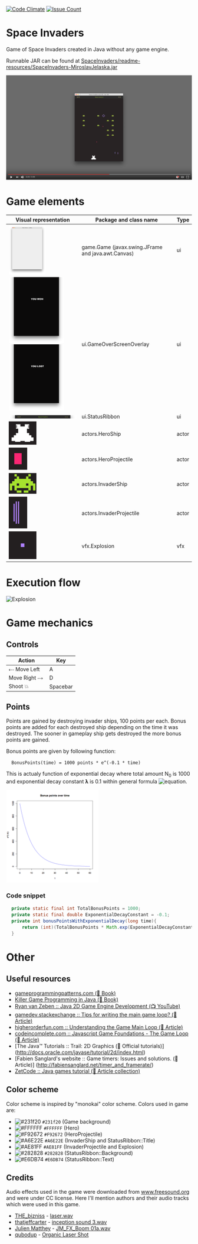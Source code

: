 [![Code Climate](https://codeclimate.com/github/MiroslavJelaska/SpaceInvaders/badges/gpa.svg)](https://codeclimate.com/github/MiroslavJelaska/SpaceInvaders)
[![Issue Count](https://codeclimate.com/github/MiroslavJelaska/SpaceInvaders/badges/issue_count.svg)](https://codeclimate.com/github/MiroslavJelaska/SpaceInvaders)
# Space Invaders
Game of Space Invaders created in Java without any game engine.

Runnable JAR can be found at [SpaceInvaders/readme-resources/SpaceInvaders-MiroslavJelaska.jar](SpaceInvaders/readme-resources/SpaceInvaders-MiroslavJelaska.jar)

[![Preview of Space Invaders Game in Java (without game engine)](readme-resources/screenshot-youtube.png)](https://youtu.be/QaZ_Egr-PVM "Preview of Space Invaders Game in Java (without game engine)")

# Game elements
Visual representation | Package and class name | Type
------------ | ------------- | -------------
<img src="readme-resources/JFrame and Canvas.png" alt="JFrame and Canvas" width="100"/> | game.Game (javax.swing.JFrame and java.awt.Canvas) | ui
<img src="readme-resources/GameOverScreenOverlay - You Won.png" alt="GameOverScreenOverlay - You Won" width="150"/> <img src="readme-resources/GameOverScreenOverlay - You Lost.png" alt="GameOverScreenOverlay - You Lost" width="150"/> | ui.GameOverScreenOverlay | ui
<img src="readme-resources/StatusRibbon.png" alt="StatusRibbon" width="350"/> | ui.StatusRibbon| ui
<img src="readme-resources/HeroShip.png" alt="HeroShip" width="75"/> | actors.HeroShip | actor
<img src="readme-resources/HeroProjectile.png" alt="HeroProjectile" width="50"/> | actors.HeroProjectile | actor
<img src="readme-resources/InvaderShip.png" alt="InvaderShip" width="75"/> | actors.InvaderShip | actor
<img src="readme-resources/InvaderProjectile - animation.gif" alt="InvaderProjectile" width="50"/> | actors.InvaderProjectile | actor
<img src="readme-resources/Explosion - animation.gif" alt="Explosion" width="75"/> | vfx.Explosion | vfx

# Execution flow
<img src="readme-resources/Flow diagram for SpaceInvaders.png" alt="Explosion" width="350"/> 

# Game mechanics
## Controls
| Action | Key      |
|--------|----------|
| ⤎ Move Left   | A       |
| Move Right ⤏  | D        |
| Shoot 💥 | Spacebar |

## Points
Points are gained by destroying invader ships, 100 points per each. Bonus points are added for each destroyed ship depending on the time it was destroyed. The sooner in gameplay ship gets destroyed the more bonus points are gained.

Bonus points are given by following function:
```
  BonusPoints(time) = 1000 points * e^(-0.1 * time)
```
This is actualy function of exponential decay where total amount N<sub>0</sub> is 1000 and exponential decay constant 𝛌 is 0.1 within general formula 
![equation](https://wikimedia.org/api/rest_v1/media/math/render/svg/baa07972d73b76745139edb5b4aa0aa3b9eac222).

<img src="readme-resources/bonus-points-plot.png" alt="Bonus points plot" width="250"/>

### Code snippet
``` Java
  private static final int TotalBonusPoints = 1000;
  private static final double ExponentialDecayConstant = -0.1;
  private int bonusPointsWithExponentialDecay(long time){
      return (int)(TotalBonusPoints * Math.exp(ExponentialDecayConstant * time));
  }
```

# Other

## Useful resources

* [gameprogrammingpatterns.com (📖 Book)](http://gameprogrammingpatterns.com/)
* [Killer Game Programming in Java (📖 Book)](https://www.amazon.com/Killer-Game-Programming-Andrew-Davison/dp/0596007302#immersive-view_1419346106105)
* [Ryan van Zeben :: Java 2D Game Engine Development (📺 YouTube)](https://www.youtube.com/playlist?list=PL8CAB66181A502179)
* [gamedev.stackexchange :: Tips for writing the main game loop? (📄 Article)](http://gamedev.stackexchange.com/questions/651/tips-for-writing-the-main-game-loop)
* [higherorderfun.com :: Understanding the Game Main Loop (📄 Article)](http://higherorderfun.com/blog/2010/08/17/understanding-the-game-main-loop/)
* [codeincomplete.com :: Javascript Game Foundations - The Game Loop (📄 Article)](http://codeincomplete.com/posts/javascript-game-foundations-the-game-loop/)
* [The Java™ Tutorials :: Trail: 2D Graphics (📄 Official tutorials)] (http://docs.oracle.com/javase/tutorial/2d/index.html)
* [Fabien Sanglard's website :: Game timers: Issues and solutions. (📄 Article)] (http://fabiensanglard.net/timer_and_framerate/)
* [ZetCode :: Java games tutorial (📄 Article collection)](http://zetcode.com/tutorials/javagamestutorial/)


## Color scheme
Color scheme is inspired by "monokai" color scheme. Colors used in game are:

* ![#231f20](http://placehold.it/15/231f20/000000?text=+) `#231f20` (Game background)
* ![#FFFFFF](http://placehold.it/15/FFFFFF/000000?text=+) `#FFFFFF` (Hero)
* ![#F92672](http://placehold.it/15/f03c15/000000?text=+) `#F92672` (HeroProjectile)
* ![#A6E22E](http://placehold.it/15/A6E22E/000000?text=+) `#A6E22E` (InvaderShip and StatusRibbon::Title)
* ![#AE81FF](http://placehold.it/15/AE81FF/000000?text=+) `#AE81FF` (InvaderProjectile and Explosion)
* ![#282828](http://placehold.it/15/282828/000000?text=+) `#282828` (StatusRibbon::Background)
* ![#E6DB74](http://placehold.it/15/E6DB74/000000?text=+) `#E6DB74` (StatusRibbon::Text)

## Credits
Audio effects used in the game were downloaded from www.freesound.org and were under CC license. Here I'll mention authors and their audio tracks which were used in this game.

* [THE_bizniss](https://www.freesound.org/people/THE_bizniss) - [laser.wav](https://www.freesound.org/people/THE_bizniss/sounds/39459/)
* [thatjeffcarter](https://www.freesound.org/people/thatjeffcarter) - [inception sound 3.wav](https://www.freesound.org/people/thatjeffcarter/sounds/106521)
* [Julien Matthey](https://www.freesound.org/people/Julien%20Matthey) - [JM_FX_Boom 01a.wav](https://www.freesound.org/people/Julien%20Matthey/sounds/201571)
* [qubodup](https://www.freesound.org/people/qubodup) - [Organic Laser Shot](https://www.freesound.org/people/qubodup/sounds/238991)
